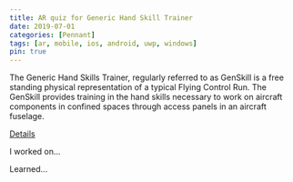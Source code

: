 ```yaml
---
title: AR quiz for Generic Hand Skill Trainer
date: 2019-07-01
categories: [Pennant]
tags: [ar, mobile, ios, android, uwp, windows]
pin: true
---
```


The Generic Hand Skills Trainer, regularly referred to as GenSkill is a free standing physical representation of a typical Flying Control Run. The GenSkill provides training in the hand skills necessary to work on aircraft components in confined spaces through access panels in an aircraft fuselage.

[Details](https://www.pennantplc.com/generic-hand-skill-trainer-genskill-mk2-2/)

I worked on...

Learned...

